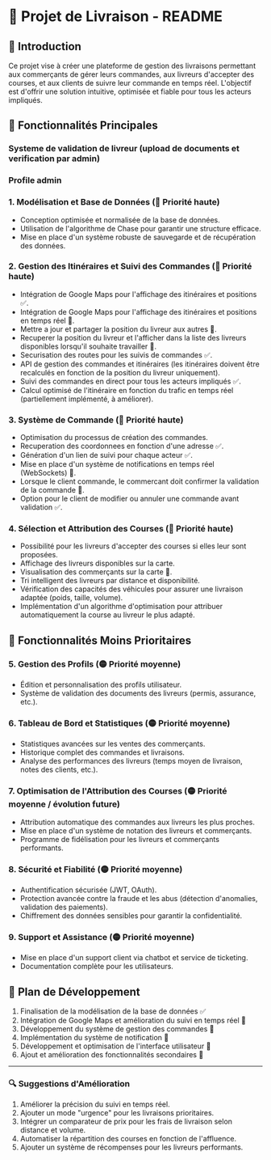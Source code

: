 # 🚚 Projet de Livraison - README

## 📌 Introduction

Ce projet vise à créer une plateforme de gestion des livraisons permettant aux commerçants de gérer leurs commandes, aux livreurs d'accepter des courses, et aux clients de suivre leur commande en temps réel. L'objectif est d'offrir une solution intuitive, optimisée et fiable pour tous les acteurs impliqués.

## 🚀 Fonctionnalités Principales

### Systeme de validation de livreur (upload de documents et verification par admin)

### Profile admin

### 1. **Modélisation et Base de Données** (🔴 Priorité haute)

-   Conception optimisée et normalisée de la base de données.
-   Utilisation de l'algorithme de Chase pour garantir une structure efficace.
-   Mise en place d'un système robuste de sauvegarde et de récupération des données.

### 2. **Gestion des Itinéraires et Suivi des Commandes** (🔴 Priorité haute)

-   Intégration de Google Maps pour l'affichage des itinéraires et positions ✅.
-   Intégration de Google Maps pour l'affichage des itinéraires et positions en temps réel 📌.
-   Mettre a jour et partager la position du livreur aux autres 📌.
-   Recuperer la position du livreur et l'afficher dans la liste des livreurs disponibles lorsqu'il souhaite travailler 📌.
-   Securisation des routes pour les suivis de commandes ✅.
-   API de gestion des commandes et itinéraires (les itinéraires doivent être recalculés en fonction de la position du livreur uniquement).
-   Suivi des commandes en direct pour tous les acteurs impliqués ✅.
-   Calcul optimisé de l'itinéraire en fonction du trafic en temps réel (partiellement implémenté, à améliorer).

### 3. **Système de Commande** (🔴 Priorité haute)

-   Optimisation du processus de création des commandes.
-   Recuperation des coordonnees en fonction d'une adresse ✅.
-   Génération d'un lien de suivi pour chaque acteur ✅.
-   Mise en place d'un système de notifications en temps réel (WebSockets) 📌.
-   Lorsque le client commande, le commercant doit confirmer la validation de la commande 📌.
-   Option pour le client de modifier ou annuler une commande avant validation ✅.

### 4. **Sélection et Attribution des Courses** (🔴 Priorité haute)

-   Possibilité pour les livreurs d'accepter des courses si elles leur sont proposées.
-   Affichage des livreurs disponibles sur la carte.
-   Visualisation des commerçants sur la carte 📌.
-   Tri intelligent des livreurs par distance et disponibilité.
-   Vérification des capacités des véhicules pour assurer une livraison adaptée (poids, taille, volume).
-   Implémentation d'un algorithme d'optimisation pour attribuer automatiquement la course au livreur le plus adapté.

## 🔹 Fonctionnalités Moins Prioritaires

### 5. **Gestion des Profils** (🟡 Priorité moyenne)

-   Édition et personnalisation des profils utilisateur.
-   Système de validation des documents des livreurs (permis, assurance, etc.).

### 6. **Tableau de Bord et Statistiques** (🟡 Priorité moyenne)

-   Statistiques avancées sur les ventes des commerçants.
-   Historique complet des commandes et livraisons.
-   Analyse des performances des livreurs (temps moyen de livraison, notes des clients, etc.).

### 7. **Optimisation de l'Attribution des Courses** (🟡 Priorité moyenne / évolution future)

-   Attribution automatique des commandes aux livreurs les plus proches.
-   Mise en place d'un système de notation des livreurs et commerçants.
-   Programme de fidélisation pour les livreurs et commerçants performants.

### 8. **Sécurité et Fiabilité** (🟡 Priorité moyenne)

-   Authentification sécurisée (JWT, OAuth).
-   Protection avancée contre la fraude et les abus (détection d'anomalies, validation des paiements).
-   Chiffrement des données sensibles pour garantir la confidentialité.

### 9. **Support et Assistance** (🟡 Priorité moyenne)

-   Mise en place d'un support client via chatbot et service de ticketing.
-   Documentation complète pour les utilisateurs.

## 📅 Plan de Développement

1. Finalisation de la modélisation de la base de données ✅
2. Intégration de Google Maps et amélioration du suivi en temps réel 📌
3. Développement du système de gestion des commandes 📌
4. Implémentation du système de notification 📌
5. Développement et optimisation de l'interface utilisateur 📌
6. Ajout et amélioration des fonctionnalités secondaires 📌

---

### 🔍 Suggestions d'Amélioration

1. Améliorer la précision du suivi en temps réel.
2. Ajouter un mode "urgence" pour les livraisons prioritaires.
3. Intégrer un comparateur de prix pour les frais de livraison selon distance et volume.
4. Automatiser la répartition des courses en fonction de l'affluence.
5. Ajouter un système de récompenses pour les livreurs performants.
